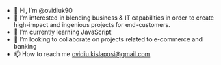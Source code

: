 - 👋 Hi, I’m @ovidiuk90
- 👀 I’m interested in blending business & IT capabilities in order to create high-impact and ingenious projects for end-customers.
- 🌱 I’m currently learning JavaScript
- 💞️ I’m looking to collaborate on projects related to e-commerce and banking
- 📫 How to reach me ovidiu.kislaposi@gmail.com

<!---
ovidiuk90/ovidiuk90 is a ✨ special ✨ repository because its `README.md` (this file) appears on your GitHub profile.
You can click the Preview link to take a look at your changes.
--->
